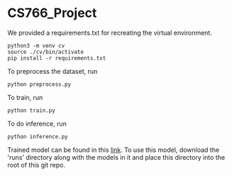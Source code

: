 # CS766_Project

We provided a requirements.txt for recreating the virtual environment.
```
python3 -m venv cv
source ./cv/bin/activate
pip install -r requirements.txt
```

To preprocess the dataset, run
```
python preprocess.py
```

To train, run
```
python train.py
```

To do inference, run
```
python inference.py
```

Trained model can be found in this [link](https://drive.google.com/drive/folders/1OA2VwcP72DmbmBsy8bW5UjgKZYQ4ublk?usp=drive_link). To use this model, download the 'runs' directory along with the models in it and place this directory into the root of this git repo.
